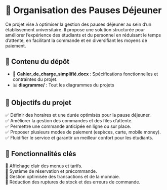 # 🏫 Organisation des Pauses Déjeuner  

Ce projet vise à optimiser la gestion des pauses déjeuner au sein d’un établissement universitaire. Il propose une solution structurée pour améliorer l’expérience des étudiants et du personnel en réduisant le temps d’attente, en facilitant la commande et en diversifiant les moyens de paiement.  

## 📌 Contenu du dépôt  
- 📄 **Cahier_de_charge_simplifié.docx** : Spécifications fonctionnelles et contraintes du projet.  
- 📊 **diagramme/** : Tout les diagrammes du projets  

## 🎯 Objectifs du projet  
✅ Définir des horaires et une durée optimisés pour la pause déjeuner.  
✅ Améliorer la gestion des commandes et des files d’attente.  
✅ Permettre une commande anticipée en ligne ou sur place.  
✅ Proposer plusieurs modes de paiement (espèces, carte, mobile money).  
✅ Fluidifier le service et garantir un meilleur confort pour les étudiants.  

## 🚀 Fonctionnalités clés  
🔹 Affichage clair des menus et tarifs.  
🔹 Système de réservation et précommande.  
🔹 Gestion optimisée des transactions et de la monnaie.  
🔹 Réduction des ruptures de stock et des erreurs de commande.  

